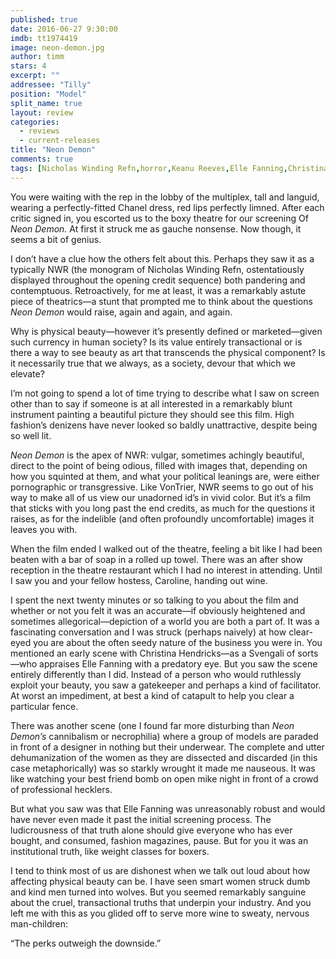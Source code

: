 ```yaml
---
published: true
date: 2016-06-27 9:30:00
imdb: tt1974419
image: neon-demon.jpg
author: timm
stars: 4
excerpt: ""
addressee: "Tilly"
position: "Model"
split_name: true
layout: review
categories: 
  - reviews
  - current-releases
title: "Neon Demon"
comments: true
tags: [Nicholas Winding Refn,horror,Keanu Reeves,Elle Fanning,Christina Hendricks]
---
```

You were waiting with the rep in the lobby of the multiplex, tall and languid, wearing a perfectly-fitted Chanel dress, red lips perfectly limned. After each critic signed in, you escorted us to the boxy theatre for our screening Of _Neon Demon._ At first it struck me as gauche nonsense. Now though, it seems a bit of genius.

I don’t have a clue how the others felt about this. Perhaps they saw it as a typically NWR (the monogram of Nicholas Winding Refn, ostentatiously displayed throughout the opening credit sequence) both pandering and contemptuous. Retroactively, for me at least, it was a remarkably astute piece of theatrics—a stunt that prompted me to think about the questions _Neon Demon_ would raise, again and again, and again. 

Why is physical beauty—however it’s presently defined or marketed—given such currency in human society? Is its value entirely transactional or is there a way to see beauty as art that transcends the physical component? Is it necessarily true that we always, as a society, devour that which we elevate?

I’m not going to spend a lot of time trying to describe what I saw on screen other than to say if someone is at all interested in a remarkably blunt instrument painting a beautiful picture they should see this film. High fashion’s denizens have never looked so baldly unattractive, despite being so well lit.

_Neon Demon_ is the apex of NWR: vulgar, sometimes achingly beautiful, direct to the point of being odious, filled with images that, depending on how you squinted at them, and what your political leanings are, were either pornographic or transgressive. Like VonTrier, NWR seems to go out of his way to make all of us view our unadorned id’s in vivid color. But it’s a film that sticks with you long past the end credits, as much for the questions it raises, as for the indelible (and often profoundly uncomfortable) images it leaves you with.

When the film ended I walked out of the theatre, feeling a bit like I had been beaten with a bar of soap in a rolled up towel. There was an after show reception in the theatre restaurant which I had no interest in attending. Until I saw you and your fellow hostess, Caroline, handing out wine. 

I spent the next twenty minutes or so talking to you about the film and whether or not you felt it was an accurate—if obviously heightened and sometimes allegorical—depiction of a world you are both a part of. It was a fascinating conversation and I was struck (perhaps naively) at how clear-eyed you are about the often seedy nature of the business you were in. You mentioned an early scene with Christina Hendricks—as a Svengali of sorts—who appraises Elle Fanning with a predatory eye. But you saw the scene entirely differently than I did. Instead of a person who would ruthlessly exploit your beauty, you saw a gatekeeper and perhaps a kind of facilitator. At worst an impediment, at best a kind of catapult to help you clear a particular fence.

There was another scene (one I found far more disturbing than _Neon Demon’s_ cannibalism or necrophilia) where a group of models are paraded in front of a designer in nothing but their underwear. The complete and utter dehumanization of the women as they are dissected and discarded (in this case metaphorically) was so starkly wrought it made me nauseous. It was like watching your best friend bomb on open mike night in front of a crowd of professional hecklers.

But what you saw was that Elle Fanning was unreasonably robust and would have never even made it past the initial screening process. The ludicrousness of that truth alone should give everyone who has ever bought, and consumed, fashion magazines, pause. But for you it was an institutional truth, like weight classes for boxers.

I tend to think most of us are dishonest when we talk out loud about how affecting physical beauty can be. I have seen smart women struck dumb and kind men turned into wolves. But you seemed remarkably sanguine about the cruel, transactional truths that underpin your industry. And you left me with this as you glided off to serve more wine to sweaty, nervous man-children:

“The perks outweigh the downside.”